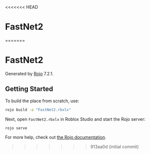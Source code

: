 <<<<<<< HEAD
# FastNet2
=======
# FastNet2
Generated by [Rojo](https://github.com/rojo-rbx/rojo) 7.2.1.

## Getting Started
To build the place from scratch, use:

```bash
rojo build -o "FastNet2.rbxlx"
```

Next, open `FastNet2.rbxlx` in Roblox Studio and start the Rojo server:

```bash
rojo serve
```

For more help, check out [the Rojo documentation](https://rojo.space/docs).
>>>>>>> 913aa0d (initial commit)

